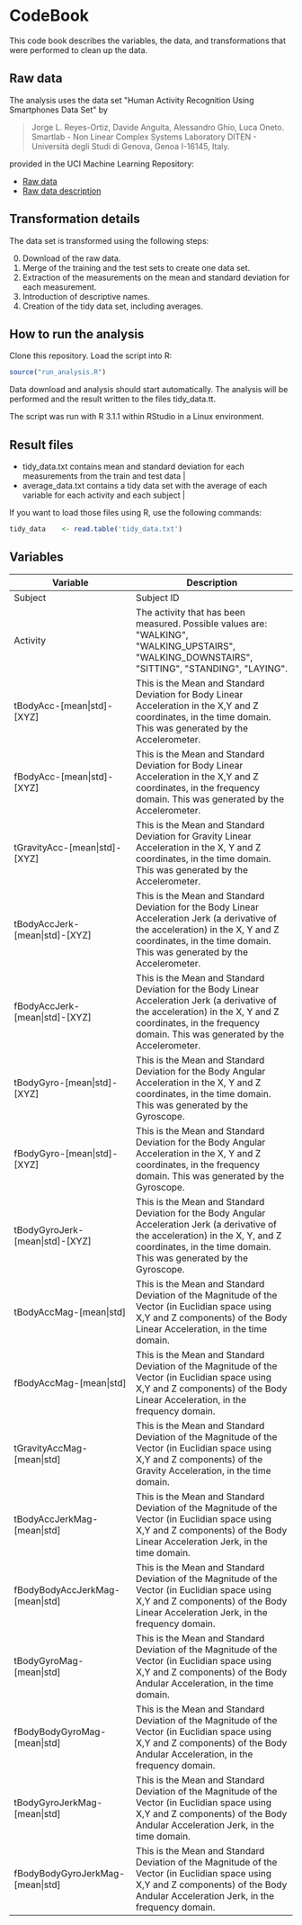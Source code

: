 # CodeBook

This code book describes the variables, the data, and transformations that were performed to clean up the data.

## Raw data

The analysis uses the data set "Human Activity Recognition Using Smartphones Data Set" by 

> Jorge L. Reyes-Ortiz, Davide Anguita, Alessandro Ghio, Luca Oneto.
> Smartlab - Non Linear Complex Systems Laboratory
> DITEN - Università degli Studi di Genova, Genoa I-16145, Italy. 

provided in the UCI Machine Learning Repository:

* [Raw data](https://d396qusza40orc.cloudfront.net/getdata%2Fprojectfiles%2FUCI%20HAR%20Dataset.zip)
* [Raw data description](http://archive.ics.uci.edu/ml/datasets/Human+Activity+Recognition+Using+Smartphones)

## Transformation details

The data set is transformed using the following steps:

0. Download of the raw data.
1. Merge of the training and the test sets to create one data set.
2. Extraction of the measurements on the mean and standard deviation for each measurement.
3. Introduction of descriptive names.
4. Creation of the tidy data set, including averages.

## How to run the analysis

Clone this repository. Load the script into R:

~~~R
source("run_analysis.R")
~~~

Data download and analysis should start automatically. 
The analysis will be performed and the result written to the files tidy_data.tt.

The script was run with R 3.1.1 within RStudio in a Linux environment.

## Result files

* tidy_data.txt contains mean and standard deviation for each measurements from the train and test data |
* average_data.txt contains a tidy data set with the average of each variable for each activity and each subject |

If you want to load those files using R, use the following commands:

~~~R
tidy_data    <- read.table('tidy_data.txt')
~~~

## Variables

| Variable | Description |
|----------|----------|
| Subject  | Subject ID  |
| Activity | The activity that has been measured. Possible values are: "WALKING", "WALKING_UPSTAIRS", "WALKING_DOWNSTAIRS", "SITTING", "STANDING", "LAYING". |
| tBodyAcc-[mean\|std]-[XYZ] | This is the Mean and Standard Deviation for Body Linear Acceleration in the X,Y and Z coordinates, in the time domain. This was generated by the Accelerometer. |
| fBodyAcc-[mean\|std]-[XYZ] | This is the Mean and Standard Deviation for Body Linear Acceleration in the X,Y and Z coordinates, in the frequency domain. This was generated by the Accelerometer. |
| tGravityAcc-[mean\|std]-[XYZ] | This is the Mean and Standard Deviation for Gravity Linear Acceleration in the X, Y and Z coordinates, in the time domain. This was generated by the Accelerometer. |
| tBodyAccJerk-[mean\|std]-[XYZ] | This is the Mean and Standard Deviation for the Body Linear Acceleration Jerk (a derivative of the acceleration) in the X, Y and Z coordinates, in the time domain. This was generated by the Accelerometer. |
| fBodyAccJerk-[mean\|std]-[XYZ] | This is the Mean and Standard Deviation for the Body Linear Acceleration Jerk (a derivative of the acceleration) in the X, Y and Z coordinates, in the frequency domain. This was generated by the Accelerometer. |
| tBodyGyro-[mean\|std]-[XYZ] | This is the Mean and Standard Deviation for the Body Angular Acceleration in the X, Y and Z coordinates, in the time domain. This was generated by the Gyroscope. |
| fBodyGyro-[mean\|std]-[XYZ] | This is the Mean and Standard Deviation for the Body Angular Acceleration in the X, Y and Z coordinates, in the frequency domain. This was generated by the Gyroscope. |
| tBodyGyroJerk-[mean\|std]-[XYZ] | This is the Mean and Standard Deviation for the Body Angular Acceleration Jerk (a derivative of the acceleration) in the X, Y, and Z coordinates, in the time domain. This was generated by the Gyroscope. |
| tBodyAccMag-[mean\|std] | This is the Mean and Standard Deviation of the Magnitude of the Vector (in Euclidian space using X,Y and Z components) of the Body Linear Acceleration, in the time domain. |
| fBodyAccMag-[mean\|std] | This is the Mean and Standard Deviation of the Magnitude of the Vector (in Euclidian space using X,Y and Z components) of the Body Linear Acceleration, in the frequency domain. |
| tGravityAccMag-[mean\|std] | This is the Mean and Standard Deviation of the Magnitude of the Vector (in Euclidian space using X,Y and Z components) of the Gravity Acceleration, in the time domain. |
| tBodyAccJerkMag-[mean\|std] | This is the Mean and Standard Deviation of the Magnitude of the Vector (in Euclidian space using X,Y and Z components) of the Body Linear Acceleration Jerk, in the time domain. |
| fBodyBodyAccJerkMag-[mean\|std] | This is the Mean and Standard Deviation of the Magnitude of the Vector (in Euclidian space using X,Y and Z components) of the Body Linear Acceleration Jerk, in the frequency domain. |
| tBodyGyroMag-[mean\|std] | This is the Mean and Standard Deviation of the Magnitude of the Vector (in Euclidian space using X,Y and Z components) of the Body Andular Acceleration, in the time domain. |
| fBodyBodyGyroMag-[mean\|std] | This is the Mean and Standard Deviation of the Magnitude of the Vector (in Euclidian space using X,Y and Z components) of the Body Andular Acceleration, in the frequency domain. |
| tBodyGyroJerkMag-[mean\|std] | This is the Mean and Standard Deviation of the Magnitude of the Vector (in Euclidian space using X,Y and Z components) of the Body Andular Acceleration Jerk, in the time domain. |
| fBodyBodyGyroJerkMag-[mean\|std] | This is the Mean and Standard Deviation of the Magnitude of the Vector (in Euclidian space using X,Y and Z components) of the Body Andular Acceleration Jerk, in the frequency domain. |
